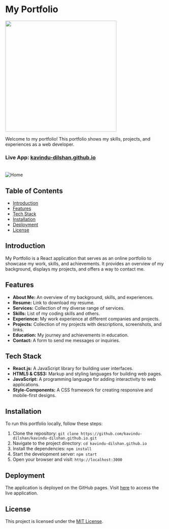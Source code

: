 # My Portfolio
<p><a href="https://github.com/kavindu-dilshan"><img src="https://skillicons.dev/icons?i=react,js,html,css,firebase,vscode,github" width=350></a></p>

Welcome to my portfolio! This portfolio shows my skills, projects, and experiences as a web developer.

### Live App: [kavindu-dilshan.github.io](https://kavindu-dilshan.github.io)<br><br>

<img src="https://firebasestorage.googleapis.com/v0/b/images-for-projects.appspot.com/o/Portfolio%2FHome.jpg?alt=media&token=281134b8-fc9a-41ee-8458-f79ece27b3d7" alt="Home">

## Table of Contents
- [Introduction](#introduction)
- [Features](#features)
- [Tech Stack](#tech-stack)
- [Installation](#installation)
- [Deployment](#deployment)
- [License](#license)

## Introduction
My Portfolio is a React application that serves as an online portfolio to showcase my work, skills, and achievements. It provides an overview of my background, displays my projects, and offers a way to contact me.

## Features
- **About Me:** An overview of my background, skills, and experiences.
- **Resume:** Link to download my resume.
- **Services:** Collection of my diverse range of services.
- **Skills:** List of my coding skills and others.
- **Experience:** My work experience at different companies and projects.
- **Projects:** Collection of my projects with descriptions, screenshots, and links.
- **Education:** My journey and achievements in education.
- **Contact:** A form to send me messages or inquiries.

## Tech Stack
- **React.js:** A JavaScript library for building user interfaces.
- **HTML5 & CSS3:** Markup and styling languages for building web pages.
- **JavaScript:** A programming language for adding interactivity to web applications.
- **Style-Components:** A CSS framework for creating responsive and mobile-first designs.

## Installation
To run this portfolio locally, follow these steps:

1. Clone the repository: `git clone https://github.com/kavindu-dilshan/kavindu-dilshan.github.io.git`
2. Navigate to the project directory: `cd kavindu-dilshan.github.io`
3. Install the dependencies: `npm install`
4. Start the development server: `npm start`
5. Open your browser and visit: `http://localhost:3000`

## Deployment
The application is deployed on the GitHub pages. Visit [here](https://kavindu-dilshan.github.io) to access the live application.

## License
This project is licensed under the [MIT License](https://github.com/git/git-scm.com/blob/main/MIT-LICENSE.txt).
